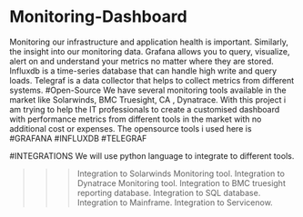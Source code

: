 # Monitoring-Dashboard
Monitoring our infrastructure and application health is important. Similarly, the insight into our monitoring data. Grafana allows you to query, visualize, alert on and understand your metrics no matter where they are stored. Influxdb is a time-series database that can handle high write and query loads. Telegraf is a data collector that helps to collect metrics from different systems.
#Open-Source
We have several monitoring tools available in the market like Solarwinds, BMC Truesight, CA , Dynatrace.
With this project i am trying to help the IT professionals to create a customised dashboard with performance metrics from different tools in the market with no additional cost or expenses.
The opensource tools i used here is 
#GRAFANA
#INFLUXDB
#TELEGRAF

#INTEGRATIONS
We will use python language to integrate to different tools. 

>>> Integration to Solarwinds Monitoring tool.
>>> Integration to Dynatrace Monitoring tool.
>>> Integration to BMC truesight reporting database.
>>> Integration to SQL database.
>>> Integration to Mainframe.
>>> Integration to Servicenow.
